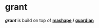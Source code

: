 
# grant

_**grant**_ is build on top of **[mashape][1] / [guardian][2]**

  [1]: https://www.mashape.com/
  [2]: http://guardianjs.com/
  [3]: http://oauthbible.com/
